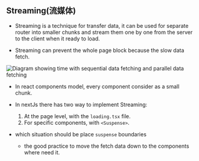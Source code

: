 ## Streaming(流媒体)

- Streaming is a technique for transfer data,  it can be used for separate router into smaller chunks and stream them one by one from the server to  the client when it ready to load.

- Streaming can prevent the whole page block because the slow data fetch.

![Diagram showing time with sequential data fetching and parallel data fetching](https://nextjs.org/_next/image?url=%2Flearn%2Fdark%2Fserver-rendering-with-streaming-chart.png&w=3840&q=75)

- In react components model, every component consider as a small chunk.
- In nextJs there has two way to implement Streaming:
  1. At the page level, with the `loading.tsx` file.
  2. For specific components, with `<Suspense>`.

- which situation should be place `suspense` boundaries

  - the good practice to move the fetch data down to the components where need it.

    